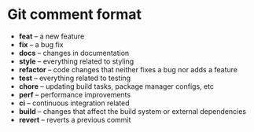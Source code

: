 # Git comment format

- **feat** – a new feature
- **fix** – a bug fix
- **docs** – changes in documentation
- **style** – everything related to styling
- **refactor** – code changes that neither fixes a bug nor adds a feature
- **test** – everything related to testing
- **chore** – updating build tasks, package manager configs, etc
- **perf** – performance improvements
- **ci** – continuous integration related
- **build** – changes that affect the build system or external dependencies
- **revert** – reverts a previous commit
